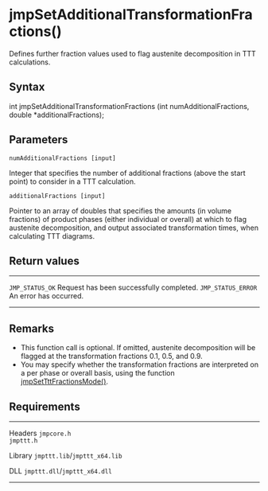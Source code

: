 jmpSetAdditionalTransformationFractions()
=========================================

Defines further fraction values used to flag austenite decomposition in
TTT calculations.

Syntax
------

int jmpSetAdditionalTransformationFractions (int numAdditionalFractions,
double \*additionalFractions);

Parameters
----------

`numAdditionalFractions [input]`

Integer that specifies the number of additional fractions (above the
start point) to consider in a TTT calculation.

`additionalFractions [input]`

Pointer to an array of doubles that specifies the amounts (in volume
fractions) of product phases (either individual or overall) at which to
flag austenite decomposition, and output associated transformation
times, when calculating TTT diagrams.

Return values
-------------

  -------------------- ------------------------------------------
  `JMP_STATUS_OK`      Request has been successfully completed.
  `JMP_STATUS_ERROR`   An error has occurred.
  -------------------- ------------------------------------------

Remarks
-------

-   This function call is optional. If omitted, austenite decomposition
    will be flagged at the transformation fractions 0.1, 0.5, and 0.9.
-   You may specify whether the transformation fractions are interpreted
    on a per phase or overall basis, using the function
    [jmpSetTttFractionsMode()](jmpSetTttFractionsMode.htm).

Requirements
------------

  --------- -------------------------------
  Headers   `jmpcore.h`\
            `jmpttt.h`

  Library   `jmpttt.lib`/`jmpttt_x64.lib`

  DLL       `jmpttt.dll`/`jmpttt_x64.dll`
  --------- -------------------------------


